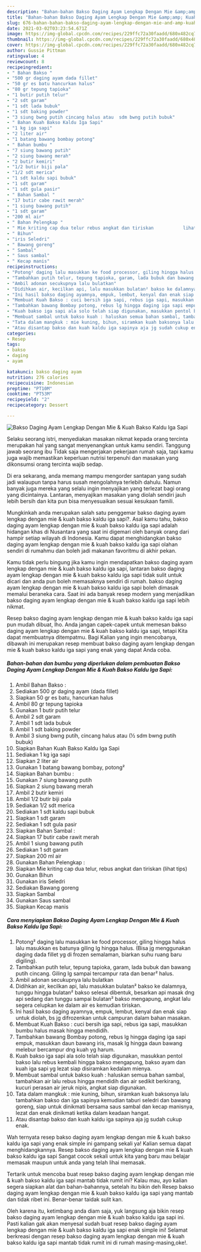 ```yaml
---
description: "Bahan-bahan Bakso Daging Ayam Lengkap Dengan Mie &amp;amp; Kuah Bakso Kaldu Iga Sapi yang nikmat Untuk Jualan"
title: "Bahan-bahan Bakso Daging Ayam Lengkap Dengan Mie &amp;amp; Kuah Bakso Kaldu Iga Sapi yang nikmat Untuk Jualan"
slug: 676-bahan-bahan-bakso-daging-ayam-lengkap-dengan-mie-and-amp-kuah-bakso-kaldu-iga-sapi-yang-nikmat-untuk-jualan
date: 2021-03-02T03:23:54.671Z
image: https://img-global.cpcdn.com/recipes/229ffc72a30faadd/680x482cq70/bakso-daging-ayam-lengkap-dengan-mie-kuah-bakso-kaldu-iga-sapi-foto-resep-utama.jpg
thumbnail: https://img-global.cpcdn.com/recipes/229ffc72a30faadd/680x482cq70/bakso-daging-ayam-lengkap-dengan-mie-kuah-bakso-kaldu-iga-sapi-foto-resep-utama.jpg
cover: https://img-global.cpcdn.com/recipes/229ffc72a30faadd/680x482cq70/bakso-daging-ayam-lengkap-dengan-mie-kuah-bakso-kaldu-iga-sapi-foto-resep-utama.jpg
author: Gussie Pittman
ratingvalue: 4
reviewcount: 8
recipeingredient:
- " Bahan Bakso "
- "500 gr daging ayam dada fillet"
- "50 gr es batu hancurkan halus"
- "80 gr tepung tapioka"
- "1 butir putih telur"
- "2 sdt garam"
- "1 sdt lada bubuk"
- "1 sdt baking powder"
- "3 siung bwng putih cincang halus atau  sdm bwng putih bubuk"
- " Bahan Kuah Bakso Kaldu Iga Sapi"
- "1 kg iga sapi"
- "2 liter air"
- "1 batang bawang bombay potong"
- " Bahan bumbu "
- "7 siung bawang putih"
- "2 siung bawang merah"
- "2 butir kemiri"
- "1/2 butir biji pala"
- "1/2 sdt merica"
- "1 sdt kaldu sapi bubuk"
- "1 sdt garam"
- "1 sdt gula pasir"
- " Bahan Sambal "
- "17 butir cabe rawit merah"
- "1 siung bawang putih"
- "1 sdt garam"
- "200 ml air"
- " Bahan Pelengkap "
- " Mie kriting cap dua telur rebus angkat dan tiriskan           lihat tips"
- " Bihun"
- "iris Seledri"
- " Bawang goreng"
- " Sambal"
- " Saus sambal"
- " Kecap manis"
recipeinstructions:
- "Potong² daging lalu masukkan ke food processor, giling hingga halus lalu masukkan es batunya giling lg hingga halus. (Bisa jg menggunakan daging dada fillet yg di frozen semalaman, biarkan suhu ruang baru digiling)."
- "Tambahkan putih telur, tepung tapioka, garam, lada bubuk dan bawang putih cincang. Giling lg sampai tercampur rata dan benar² halus."
- "Ambil adonan secukupnya lalu bulatkan"
- "Didihkan air, kecilkan api, lalu masukkan bulatan² bakso ke dalamnya, tunggu hingga bulatan² bakso selesai dibentuk, besarkan api masak dng api sedang dan tunggu sampai bulatan² bakso mengapung, angkat lalu segera celupkan ke dalam air es kemudian tiriskan."
- "Ini hasil bakso daging ayamnya, empuk, lembut, kenyal dan enak siap untuk diolah, bs jg difrozenkan untuk campuran dalam bahan masakan."
- "Membuat Kuah Bakso : cuci bersih iga sapi, rebus iga sapi, masukkan bumbu halus masak hingga mendidih."
- "Tambahkan bawang Bombay potong, rebus lg hingga daging iga sapi empuk, masukkan daun bawang iris, masak lg hingga daun bawang melebur bercampur dng kuah yg harum."
- "Kuah bakso iga sapi ala solo telah siap digunakan, masukkan pentol bakso lalu rebus kembali hingga bakso mengapung, bakso ayam dan kuah iga sapi yg lezat siap disiramkan kedalam mienya."
- "Membuat sambal untuk bakso kuah : haluskan semua bahan sambal, tambahkan air lalu rebus hingga mendidih dan air sedikit berkirang, kucuri perasan air jeruk nipis, angkat siap digunakan."
- "Tata dalam mangkuk : mie kuning, bihun, siramkan kuah baksonya lalu tambahkan bakso dan iga sapinya kemudian taburi seledri dan bawang goreng, siap untuk dinikmati bersama saus sambal dan kecap manisnya, lezat dan enak dinikmati ketika dalam keadaan hangat."
- "Atau disantap bakso dan kuah kaldu iga sapinya aja jg sudah cukup enak."
categories:
- Resep
tags:
- bakso
- daging
- ayam

katakunci: bakso daging ayam 
nutrition: 276 calories
recipecuisine: Indonesian
preptime: "PT10M"
cooktime: "PT53M"
recipeyield: "2"
recipecategory: Dessert

---
```



![Bakso Daging Ayam Lengkap Dengan Mie &amp; Kuah Bakso Kaldu Iga Sapi](https://img-global.cpcdn.com/recipes/229ffc72a30faadd/680x482cq70/bakso-daging-ayam-lengkap-dengan-mie-kuah-bakso-kaldu-iga-sapi-foto-resep-utama.jpg)

Selaku seorang istri, menyediakan masakan nikmat kepada orang tercinta merupakan hal yang sangat menyenangkan untuk kamu sendiri. Tanggung jawab seorang ibu Tidak saja mengerjakan pekerjaan rumah saja, tapi kamu juga wajib memastikan keperluan nutrisi terpenuhi dan masakan yang dikonsumsi orang tercinta wajib sedap.

Di era  sekarang, anda memang mampu mengorder santapan yang sudah jadi walaupun tanpa harus susah mengolahnya terlebih dahulu. Namun banyak juga mereka yang selalu ingin menyajikan yang terlezat bagi orang yang dicintainya. Lantaran, menyajikan masakan yang diolah sendiri jauh lebih bersih dan kita pun bisa menyesuaikan sesuai kesukaan famili. 



Mungkinkah anda merupakan salah satu penggemar bakso daging ayam lengkap dengan mie &amp; kuah bakso kaldu iga sapi?. Asal kamu tahu, bakso daging ayam lengkap dengan mie &amp; kuah bakso kaldu iga sapi adalah hidangan khas di Nusantara yang saat ini digemari oleh banyak orang dari hampir setiap wilayah di Indonesia. Kamu dapat menghidangkan bakso daging ayam lengkap dengan mie &amp; kuah bakso kaldu iga sapi olahan sendiri di rumahmu dan boleh jadi makanan favoritmu di akhir pekan.

Kamu tidak perlu bingung jika kamu ingin mendapatkan bakso daging ayam lengkap dengan mie &amp; kuah bakso kaldu iga sapi, lantaran bakso daging ayam lengkap dengan mie &amp; kuah bakso kaldu iga sapi tidak sulit untuk dicari dan anda pun boleh memasaknya sendiri di rumah. bakso daging ayam lengkap dengan mie &amp; kuah bakso kaldu iga sapi boleh dimasak memalui beraneka cara. Saat ini ada banyak resep modern yang menjadikan bakso daging ayam lengkap dengan mie &amp; kuah bakso kaldu iga sapi lebih nikmat.

Resep bakso daging ayam lengkap dengan mie &amp; kuah bakso kaldu iga sapi pun mudah dibuat, lho. Anda jangan capek-capek untuk memesan bakso daging ayam lengkap dengan mie &amp; kuah bakso kaldu iga sapi, tetapi Kita dapat membuatnya ditempatmu. Bagi Kalian yang ingin mencobanya, dibawah ini merupakan resep membuat bakso daging ayam lengkap dengan mie &amp; kuah bakso kaldu iga sapi yang enak yang dapat Anda coba.

<!--inarticleads1-->

##### Bahan-bahan dan bumbu yang diperlukan dalam pembuatan Bakso Daging Ayam Lengkap Dengan Mie &amp; Kuah Bakso Kaldu Iga Sapi:

1. Ambil  Bahan Bakso :
1. Sediakan 500 gr daging ayam (dada fillet)
1. Siapkan 50 gr es batu, hancurkan halus
1. Ambil 80 gr tepung tapioka
1. Gunakan 1 butir putih telur
1. Ambil 2 sdt garam
1. Ambil 1 sdt lada bubuk
1. Ambil 1 sdt baking powder
1. Ambil 3 siung bwng putih, cincang halus atau (½ sdm bwng putih bubuk)
1. Siapkan  Bahan Kuah Bakso Kaldu Iga Sapi
1. Sediakan 1 kg iga sapi
1. Siapkan 2 liter air
1. Gunakan 1 batang bawang bombay, potong²
1. Siapkan  Bahan bumbu :
1. Gunakan 7 siung bawang putih
1. Siapkan 2 siung bawang merah
1. Ambil 2 butir kemiri
1. Ambil 1/2 butir biji pala
1. Sediakan 1/2 sdt merica
1. Sediakan 1 sdt kaldu sapi bubuk
1. Siapkan 1 sdt garam
1. Sediakan 1 sdt gula pasir
1. Siapkan  Bahan Sambal :
1. Siapkan 17 butir cabe rawit merah
1. Ambil 1 siung bawang putih
1. Sediakan 1 sdt garam
1. Siapkan 200 ml air
1. Gunakan  Bahan Pelengkap :
1. Siapkan  Mie kriting cap dua telur, rebus angkat dan tiriskan           (lihat tips)
1. Gunakan  Bihun
1. Gunakan iris Seledri
1. Sediakan  Bawang goreng
1. Siapkan  Sambal
1. Gunakan  Saus sambal
1. Siapkan  Kecap manis




<!--inarticleads2-->

##### Cara menyiapkan Bakso Daging Ayam Lengkap Dengan Mie &amp; Kuah Bakso Kaldu Iga Sapi:

1. Potong² daging lalu masukkan ke food processor, giling hingga halus lalu masukkan es batunya giling lg hingga halus. (Bisa jg menggunakan daging dada fillet yg di frozen semalaman, biarkan suhu ruang baru digiling).
1. Tambahkan putih telur, tepung tapioka, garam, lada bubuk dan bawang putih cincang. Giling lg sampai tercampur rata dan benar² halus.
1. Ambil adonan secukupnya lalu bulatkan
1. Didihkan air, kecilkan api, lalu masukkan bulatan² bakso ke dalamnya, tunggu hingga bulatan² bakso selesai dibentuk, besarkan api masak dng api sedang dan tunggu sampai bulatan² bakso mengapung, angkat lalu segera celupkan ke dalam air es kemudian tiriskan.
1. Ini hasil bakso daging ayamnya, empuk, lembut, kenyal dan enak siap untuk diolah, bs jg difrozenkan untuk campuran dalam bahan masakan.
1. Membuat Kuah Bakso : cuci bersih iga sapi, rebus iga sapi, masukkan bumbu halus masak hingga mendidih.
1. Tambahkan bawang Bombay potong, rebus lg hingga daging iga sapi empuk, masukkan daun bawang iris, masak lg hingga daun bawang melebur bercampur dng kuah yg harum.
1. Kuah bakso iga sapi ala solo telah siap digunakan, masukkan pentol bakso lalu rebus kembali hingga bakso mengapung, bakso ayam dan kuah iga sapi yg lezat siap disiramkan kedalam mienya.
1. Membuat sambal untuk bakso kuah : haluskan semua bahan sambal, tambahkan air lalu rebus hingga mendidih dan air sedikit berkirang, kucuri perasan air jeruk nipis, angkat siap digunakan.
1. Tata dalam mangkuk : mie kuning, bihun, siramkan kuah baksonya lalu tambahkan bakso dan iga sapinya kemudian taburi seledri dan bawang goreng, siap untuk dinikmati bersama saus sambal dan kecap manisnya, lezat dan enak dinikmati ketika dalam keadaan hangat.
1. Atau disantap bakso dan kuah kaldu iga sapinya aja jg sudah cukup enak.




Wah ternyata resep bakso daging ayam lengkap dengan mie &amp; kuah bakso kaldu iga sapi yang enak simple ini gampang sekali ya! Kalian semua dapat menghidangkannya. Resep bakso daging ayam lengkap dengan mie &amp; kuah bakso kaldu iga sapi Sangat cocok sekali untuk kita yang baru mau belajar memasak maupun untuk anda yang telah lihai memasak.

Tertarik untuk mencoba buat resep bakso daging ayam lengkap dengan mie &amp; kuah bakso kaldu iga sapi mantab tidak rumit ini? Kalau mau, ayo kalian segera siapkan alat dan bahan-bahannya, setelah itu bikin deh Resep bakso daging ayam lengkap dengan mie &amp; kuah bakso kaldu iga sapi yang mantab dan tidak ribet ini. Benar-benar taidak sulit kan. 

Oleh karena itu, ketimbang anda diam saja, yuk langsung aja bikin resep bakso daging ayam lengkap dengan mie &amp; kuah bakso kaldu iga sapi ini. Pasti kalian gak akan menyesal sudah buat resep bakso daging ayam lengkap dengan mie &amp; kuah bakso kaldu iga sapi enak simple ini! Selamat berkreasi dengan resep bakso daging ayam lengkap dengan mie &amp; kuah bakso kaldu iga sapi mantab tidak rumit ini di rumah masing-masing,oke!.

